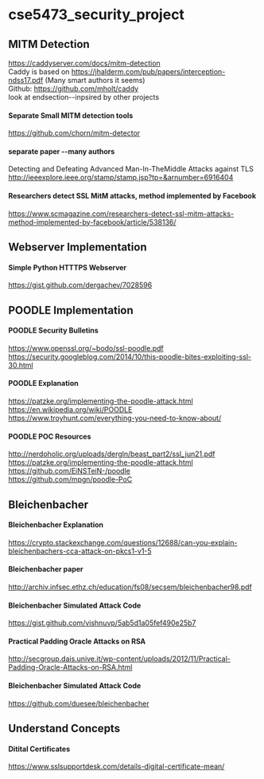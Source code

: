 # cse5473_security_project

MITM Detection
----------------------

https://caddyserver.com/docs/mitm-detection  
	Caddy is based on https://jhalderm.com/pub/papers/interception-ndss17.pdf  (Many smart authors it seems)  
	Github: https://github.com/mholt/caddy  
	look at endsection--inpsired by other projects  

#### Separate Small MITM detection tools
https://github.com/chorn/mitm-detector


#### separate paper --many authors
Detecting and Defeating Advanced Man-In-TheMiddle Attacks against TLS  
http://ieeexplore.ieee.org/stamp/stamp.jsp?tp=&arnumber=6916404


#### Researchers detect SSL MitM attacks, method implemented by Facebook
https://www.scmagazine.com/researchers-detect-ssl-mitm-attacks-method-implemented-by-facebook/article/538136/




Webserver Implementation
-------------------------

#### Simple Python HTTTPS Webserver
https://gist.github.com/dergachev/7028596


POODLE Implementation
----------------------

#### POODLE Security Bulletins
https://www.openssl.org/~bodo/ssl-poodle.pdf  
https://security.googleblog.com/2014/10/this-poodle-bites-exploiting-ssl-30.html

#### POODLE Explanation
https://patzke.org/implementing-the-poodle-attack.html  
https://en.wikipedia.org/wiki/POODLE  
https://www.troyhunt.com/everything-you-need-to-know-about/

#### POODLE POC Resources
http://nerdoholic.org/uploads/dergln/beast_part2/ssl_jun21.pdf  
https://patzke.org/implementing-the-poodle-attack.html  
https://github.com/EiNSTeiN-/poodle  
https://github.com/mpgn/poodle-PoC


Bleichenbacher
----------------------

#### Bleichenbacher Explanation
https://crypto.stackexchange.com/questions/12688/can-you-explain-bleichenbachers-cca-attack-on-pkcs1-v1-5


#### Bleichenbacher paper
http://archiv.infsec.ethz.ch/education/fs08/secsem/bleichenbacher98.pdf

#### Bleichenbacher Simulated Attack Code
https://gist.github.com/vishnuvp/5ab5d1a05fef490e25b7

#### Practical Padding Oracle Attacks on RSA
http://secgroup.dais.unive.it/wp-content/uploads/2012/11/Practical-Padding-Oracle-Attacks-on-RSA.html

#### Bleichenbacher Simulated Attack Code
https://github.com/duesee/bleichenbacher

Understand Concepts 
------------------

#### Ditital Certificates
https://www.sslsupportdesk.com/details-digital-certificate-mean/
